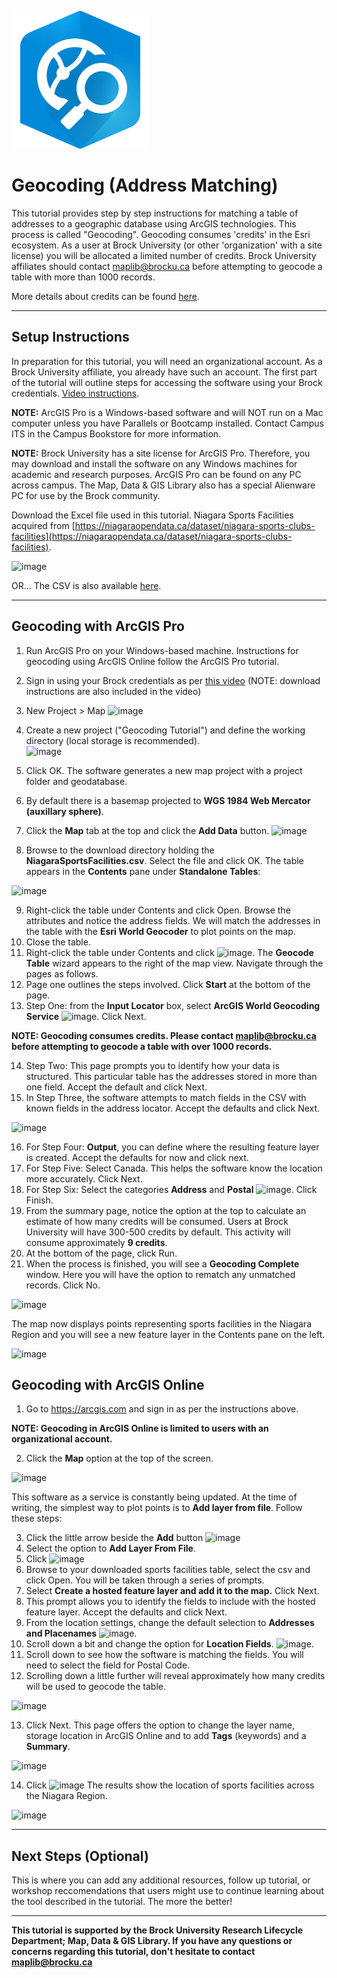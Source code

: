 ![ArcGIS Geocoding logo](world-geocoder-for-arcgis-220.png)

# Geocoding (Address Matching)
This tutorial provides step by step instructions for matching a table of addresses to a geographic database using ArcGIS technologies. This process is called "Geocoding". Geocoding consumes 'credits' in the Esri ecosystem. As a user at Brock University (or other 'organization' with a site license) you will be allocated a limited number of credits. Brock University affiliates should contact [maplib@brocku.ca](maplib@brocku.ca) before attempting to geocode a table with more than 1000 records.

More details about credits can be found [here](https://www.esri.com/en-us/arcgis/products/credits/overview?rsource=%2Fsoftware%2Farcgis%2Farcgisonline%2Fcredits).  

----

## Setup Instructions
In preparation for this tutorial, you will need an organizational account. As a Brock University affiliate, you already have such an account. The first part of the tutorial will outline steps for accessing the software using your Brock credentials. [Video instructions](https://youtu.be/GqH4UHTUf2s). 

**NOTE:** ArcGIS Pro is a Windows-based software and will NOT run on a Mac computer unless you have Parallels or Bootcamp installed. Contact Campus ITS in the Campus Bookstore for more information.  

**NOTE:** Brock University has a site license for ArcGIS Pro. Therefore, you may download and install the software on any Windows machines for academic and research purposes. ArcGIS Pro can be found on any PC across campus. The Map, Data & GIS Library also has a special Alienware PC for use by the Brock community.  

Download the Excel file used in this tutorial. Niagara Sports Facilities acquired from [https://niagaraopendata.ca/dataset/niagara-sports-clubs-facilities](https://niagaraopendata.ca/dataset/niagara-sports-clubs-facilities). 

![image](https://user-images.githubusercontent.com/45638590/227005932-a60acb9f-3b34-4203-9088-5f012f652355.png)

OR...
The CSV is also available [here](NiagaraSportsFacilities.csv).  

----

## Geocoding with ArcGIS Pro

1. Run ArcGIS Pro on your Windows-based machine. Instructions for geocoding using ArcGIS Online follow the ArcGIS Pro tutorial.  
2. Sign in using your Brock credentials as per [this video](https://youtu.be/GqH4UHTUf2s) (NOTE: download instructions are also included in the video)
3. New Project > Map ![image](https://user-images.githubusercontent.com/45638590/227007092-cd43a99b-9b42-4152-a8ca-44f35939986f.png)  

4. Create a new project ("Geocoding Tutorial") and define the working directory (local storage is recommended).  
 ![image](https://user-images.githubusercontent.com/45638590/227007255-e290f578-fdfb-4353-a90b-6c9803f4e25b.png)  
 
5. Click OK. The software generates a new map project with a project folder and geodatabase.
6. By default there is a basemap projected to **WGS 1984 Web Mercator (auxillary sphere)**.
7. Click the **Map** tab at the top and click the **Add Data** button. ![image](https://user-images.githubusercontent.com/45638590/227008015-26c10409-bc60-42d9-ae8e-cdc336f8519f.png)  
8. Browse to the download directory holding the **NiagaraSportsFacilities.csv**. Select the file and click OK.
The table appears in the **Contents** pane under **Standalone Tables**:

![image](https://user-images.githubusercontent.com/45638590/227008580-a7c08919-b388-4492-9c60-3ec9ebc785f9.png)  

9. Right-click the table under Contents and click Open. Browse the attributes and notice the address fields. We will match the addresses in the table with the **Esri World Geocoder** to plot points on the map.
10. Close the table.
11. Right-click the table under Contents and click ![image](https://user-images.githubusercontent.com/45638590/227594718-e6fe8d94-7661-4e1f-ad61-d10eff85dc5b.png).  The **Geocode Table** wizard appears to the right of the map view. Navigate through the pages as follows.  
12. Page one outlines the steps involved. Click **Start** at the bottom of the page.  
13. Step One: from the **Input Locator** box, select **ArcGIS World Geocoding Service** ![image](https://user-images.githubusercontent.com/45638590/227595597-36186f55-7200-4d7c-881d-4f349f5f2063.png).  Click Next.

**NOTE: Geocoding consumes credits. Please contact maplib@brocku.ca before attempting to geocode a table with over 1000 records.**

14. Step Two: This page prompts you to identify how your data is structured. This particular table has the addresses stored in more than one field. Accept the default and click Next.  
15. In Step Three, the software attempts to match fields in the CSV with known fields in the address locator. Accept the defaults and click Next.  

![image](https://user-images.githubusercontent.com/45638590/227596541-53cc754f-600d-468c-893f-f85c14e88556.png)

16. For Step Four: **Output**, you can define where the resulting feature layer is created. Accept the defaults for now and click next.  
17. For Step Five: Select Canada. This helps the software know the location more accurately. Click Next.    
18. For Step Six: Select the categories **Address** and **Postal** ![image](https://user-images.githubusercontent.com/45638590/227597232-6337b58a-fc04-4211-a982-95e1eaaf12eb.png).  Click Finish.  
19. From the summary page, notice the option at the top to calculate an estimate of how many credits will be consumed. Users at Brock University will have 300-500 credits by default. This activity will consume approximately **9 credits**.  
20. At the bottom of the page, click Run.  
21. When the process is finished, you will see a **Geocoding Complete** window. Here you will have the option to rematch any unmatched records. Click No.

![image](https://user-images.githubusercontent.com/45638590/227598587-38122e37-7632-4f78-96a7-a34d9aab67f6.png)  

The map now displays points representing sports facilities in the Niagara Region and you will see a new feature layer in the Contents pane on the left.  

![image](https://user-images.githubusercontent.com/45638590/227598970-e3f10177-21e4-44fe-ac40-f0077e1fc513.png)


## Geocoding with ArcGIS Online  

1. Go to https://arcgis.com and sign in as per the instructions above. 

**NOTE: Geocoding in ArcGIS Online is limited to users with an organizational account.**

2. Click the **Map** option at the top of the screen. 

![image](https://user-images.githubusercontent.com/45638590/227601881-f0bf18bb-c6ee-4c59-b5d1-3c4d9dda8fe6.png)

This software as a service is constantly being updated. At the time of writing, the simplest way to plot points is to **Add layer from file**. Follow these steps:  

3. Click the little arrow beside the **Add** button ![image](https://user-images.githubusercontent.com/45638590/227602353-b3590aac-f145-4b7c-9c84-1ae88e13bb7a.png)  
4. Select the option to **Add Layer From File**.  
5. Click ![image](https://user-images.githubusercontent.com/45638590/227602648-f182d3b6-7677-4b8e-8045-881f9a8ba741.png)
6. Browse to your downloaded sports facilities table, select the csv and click Open. You will be taken through a series of prompts.
7. Select **Create a hosted feature layer and add it to the map.** Click Next.
8. This prompt allows you to identify the fields to include with the hosted feature layer. Accept the defaults and click Next. 
9. From the location settings, change the default selection to **Addresses and Placenames** ![image](https://user-images.githubusercontent.com/45638590/227603511-6799b99f-60cf-49ac-b77b-d2ba1436a683.png). 
10. Scroll down a bit and change the option for **Location Fields**. ![image](https://user-images.githubusercontent.com/45638590/227603839-ee48bcef-4e2a-4954-8814-20734007be2e.png). 
11. Scroll down to see how the software is matching the fields. You will need to select the field for Postal Code.
12. Scrolling down a little further will reveal approximately how many credits will be used to geocode the table.
 
![image](https://user-images.githubusercontent.com/45638590/227604218-ff42f5cd-6df7-41b3-9f8b-0b311919abf9.png)

13. Click Next. This page offers the option to change the layer name, storage location in ArcGIS Online and to add **Tags** (keywords) and a **Summary**.

![image](https://user-images.githubusercontent.com/45638590/227604646-efe7d799-0c48-4dd4-b25d-07455b5c0d99.png)

14. Click ![image](https://user-images.githubusercontent.com/45638590/227604709-afb779c6-512c-4829-927a-f0cc94ec3750.png) The results show the location of sports facilities across the Niagara Region.

![image](https://user-images.githubusercontent.com/45638590/227604891-4e6acf68-dd26-4a6f-9392-e7ae78bc7e72.png)



----

## Next Steps (Optional)
This is where you can add any additional resources, follow up tutorial, or workshop reccomendations that users might use to continue learning about the tool described in the tutorial.  The more the better!

----

**This tutorial is supported by the Brock University Research Lifecycle Department; Map, Data & GIS Library.  If you have any questions or concerns regarding this tutorial, don't hesitate to contact [maplib@brocku.ca](mailto:maplib@brocku.ca)**
